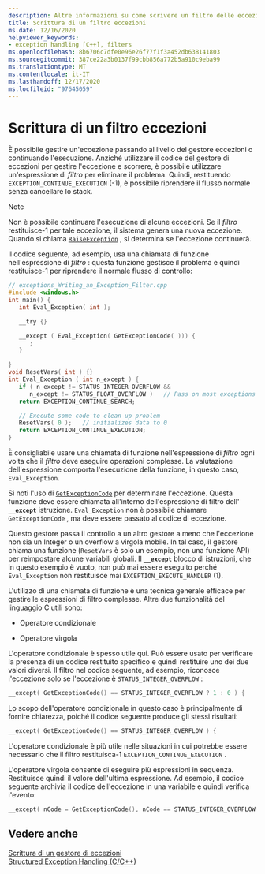```yaml
---
description: Altre informazioni su come scrivere un filtro delle eccezioni strutturate.
title: Scrittura di un filtro eccezioni
ms.date: 12/16/2020
helpviewer_keywords:
- exception handling [C++], filters
ms.openlocfilehash: 8b6706c7dfe0e96e26f77f1f3a452db638141803
ms.sourcegitcommit: 387ce22a3b0137f99cbb856a772b5a910c9eba99
ms.translationtype: MT
ms.contentlocale: it-IT
ms.lasthandoff: 12/17/2020
ms.locfileid: "97645059"
---
```

# <a name="writing-an-exception-filter"></a>Scrittura di un filtro eccezioni

È possibile gestire un'eccezione passando al livello del gestore eccezioni o continuando l'esecuzione. Anziché utilizzare il codice del gestore di eccezioni per gestire l'eccezione e scorrere, è possibile utilizzare un'espressione di *filtro* per eliminare il problema. Quindi, restituendo `EXCEPTION_CONTINUE_EXECUTION` (-1), è possibile riprendere il flusso normale senza cancellare lo stack.

> [!NOTE]
> Non è possibile continuare l'esecuzione di alcune eccezioni. Se il *filtro* restituisce-1 per tale eccezione, il sistema genera una nuova eccezione. Quando si chiama [`RaiseException`](/windows/win32/api/errhandlingapi/nf-errhandlingapi-raiseexception) , si determina se l'eccezione continuerà.

Il codice seguente, ad esempio, usa una chiamata di funzione nell'espressione di *filtro* : questa funzione gestisce il problema e quindi restituisce-1 per riprendere il normale flusso di controllo:

```cpp
// exceptions_Writing_an_Exception_Filter.cpp
#include <windows.h>
int main() {
   int Eval_Exception( int );

   __try {}

   __except ( Eval_Exception( GetExceptionCode( ))) {
      ;
   }

}
void ResetVars( int ) {}
int Eval_Exception ( int n_except ) {
   if ( n_except != STATUS_INTEGER_OVERFLOW &&
      n_except != STATUS_FLOAT_OVERFLOW )   // Pass on most exceptions
   return EXCEPTION_CONTINUE_SEARCH;

   // Execute some code to clean up problem
   ResetVars( 0 );   // initializes data to 0
   return EXCEPTION_CONTINUE_EXECUTION;
}
```

È consigliabile usare una chiamata di funzione nell'espressione di *filtro* ogni volta che il *filtro* deve eseguire operazioni complesse. La valutazione dell'espressione comporta l'esecuzione della funzione, in questo caso, `Eval_Exception`.

Si noti l'uso di [`GetExceptionCode`](/windows/win32/Debug/getexceptioncode) per determinare l'eccezione. Questa funzione deve essere chiamata all'interno dell'espressione di filtro dell' **`__except`** istruzione. `Eval_Exception` non è possibile chiamare `GetExceptionCode` , ma deve essere passato al codice di eccezione.

Questo gestore passa il controllo a un altro gestore a meno che l'eccezione non sia un Integer o un overflow a virgola mobile. In tal caso, il gestore chiama una funzione (`ResetVars` è solo un esempio, non una funzione API) per reimpostare alcune variabili globali. Il **`__except`** blocco di istruzioni, che in questo esempio è vuoto, non può mai essere eseguito perché `Eval_Exception` non restituisce mai `EXCEPTION_EXECUTE_HANDLER` (1).

L'utilizzo di una chiamata di funzione è una tecnica generale efficace per gestire le espressioni di filtro complesse. Altre due funzionalità del linguaggio C utili sono:

- Operatore condizionale

- Operatore virgola

L'operatore condizionale è spesso utile qui. Può essere usato per verificare la presenza di un codice restituito specifico e quindi restituire uno dei due valori diversi. Il filtro nel codice seguente, ad esempio, riconosce l'eccezione solo se l'eccezione è `STATUS_INTEGER_OVERFLOW` :

```cpp
__except( GetExceptionCode() == STATUS_INTEGER_OVERFLOW ? 1 : 0 ) {
```

Lo scopo dell'operatore condizionale in questo caso è principalmente di fornire chiarezza, poiché il codice seguente produce gli stessi risultati:

```cpp
__except( GetExceptionCode() == STATUS_INTEGER_OVERFLOW ) {
```

L'operatore condizionale è più utile nelle situazioni in cui potrebbe essere necessario che il filtro restituisca-1 `EXCEPTION_CONTINUE_EXECUTION` .

L'operatore virgola consente di eseguire più espressioni in sequenza. Restituisce quindi il valore dell'ultima espressione. Ad esempio, il codice seguente archivia il codice dell'eccezione in una variabile e quindi verifica l'evento:

```cpp
__except( nCode = GetExceptionCode(), nCode == STATUS_INTEGER_OVERFLOW )
```

## <a name="see-also"></a>Vedere anche

[Scrittura di un gestore di eccezioni](../cpp/writing-an-exception-handler.md)<br/>
[Structured Exception Handling (C/C++)](../cpp/structured-exception-handling-c-cpp.md)
